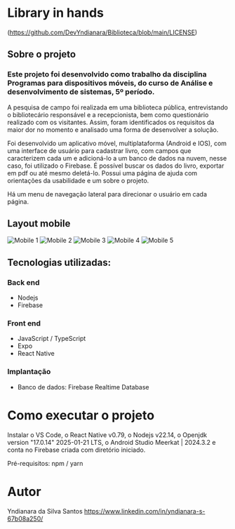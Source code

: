 # Library in hands
(https://github.com/DevYndianara/Biblioteca/blob/main/LICENSE)
## Sobre o projeto

### Este projeto foi desenvolvido como trabalho da disciplina Programas para dispositivos móveis, do curso de Análise e desenvolvimento de sistemas, 5º período. 
A pesquisa de campo foi realizada em uma biblioteca pública, entrevistando o bibliotecário responsável e a recepcionista, bem como questionário realizado com os visitantes. 
Assim, foram identificados os requisitos da maior dor no momento e analisado uma forma de desenvolver a solução.

Foi desenvolvido um aplicativo móvel, multiplataforma (Android e IOS), com uma interface de usuário para cadastrar livro, com campos que caracterizem cada um e adicioná-lo a um banco de dados na nuvem, nesse caso, foi utilizado o Firebase. É possível buscar os dados do livro, exportar em pdf ou até mesmo deletá-lo. Possui uma página de ajuda com orientações da usabilidade e um sobre o projeto.

Há um menu de navegação lateral para direcionar o usuário em cada página.

## Layout mobile
![Mobile 1](https://github.com/DevYndianara/Biblioteca/blob/main/assets/HomeScreen.jpg) ![Mobile 2](https://github.com/DevYndianara/Biblioteca/blob/main/assets/Menu%20de%20navega%C3%A7%C3%A3o.jpg) ![Mobile 3](https://github.com/DevYndianara/Biblioteca/blob/main/assets/Busca%20de%20livros.jpg) ![Mobile 4](https://github.com/DevYndianara/Biblioteca/blob/main/assets/Ajuda.jpg) ![Mobile 5](https://github.com/DevYndianara/Biblioteca/blob/main/assets/Sobre.jpg)

## Tecnologias utilizadas:
### Back end

- Nodejs
- Firebase

### Front end

- JavaScript / TypeScript
- Expo
- React Native

### Implantação 

* Banco de dados: Firebase Realtime Database

# Como executar o projeto

Instalar o VS Code, o React Native v0.79, o Nodejs v22.14, o Openjdk version "17.0.14" 2025-01-21 LTS, o Android Studio Meerkat | 2024.3.2 e conta no Firebase criada com diretório iniciado.

Pré-requisitos: npm / yarn

# Autor
Yndianara da Silva Santos
https://www.linkedin.com/in/yndianara-s-67b08a250/

  
